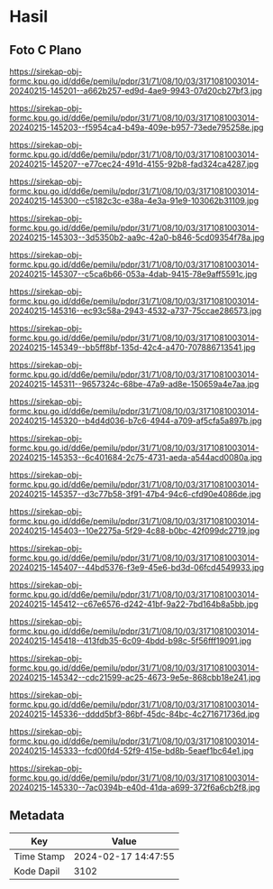 # Hasil

## Foto C Plano

https://sirekap-obj-formc.kpu.go.id/dd6e/pemilu/pdpr/31/71/08/10/03/3171081003014-20240215-145201--a662b257-ed9d-4ae9-9943-07d20cb27bf3.jpg

https://sirekap-obj-formc.kpu.go.id/dd6e/pemilu/pdpr/31/71/08/10/03/3171081003014-20240215-145203--f5954ca4-b49a-409e-b957-73ede795258e.jpg

https://sirekap-obj-formc.kpu.go.id/dd6e/pemilu/pdpr/31/71/08/10/03/3171081003014-20240215-145207--e77cec24-491d-4155-92b8-fad324ca4287.jpg

https://sirekap-obj-formc.kpu.go.id/dd6e/pemilu/pdpr/31/71/08/10/03/3171081003014-20240215-145300--c5182c3c-e38a-4e3a-91e9-103062b31109.jpg

https://sirekap-obj-formc.kpu.go.id/dd6e/pemilu/pdpr/31/71/08/10/03/3171081003014-20240215-145303--3d5350b2-aa9c-42a0-b846-5cd09354f78a.jpg

https://sirekap-obj-formc.kpu.go.id/dd6e/pemilu/pdpr/31/71/08/10/03/3171081003014-20240215-145307--c5ca6b66-053a-4dab-9415-78e9aff5591c.jpg

https://sirekap-obj-formc.kpu.go.id/dd6e/pemilu/pdpr/31/71/08/10/03/3171081003014-20240215-145316--ec93c58a-2943-4532-a737-75ccae286573.jpg

https://sirekap-obj-formc.kpu.go.id/dd6e/pemilu/pdpr/31/71/08/10/03/3171081003014-20240215-145349--bb5ff8bf-135d-42c4-a470-707886713541.jpg

https://sirekap-obj-formc.kpu.go.id/dd6e/pemilu/pdpr/31/71/08/10/03/3171081003014-20240215-145311--9657324c-68be-47a9-ad8e-150659a4e7aa.jpg

https://sirekap-obj-formc.kpu.go.id/dd6e/pemilu/pdpr/31/71/08/10/03/3171081003014-20240215-145320--b4d4d036-b7c6-4944-a709-af5cfa5a897b.jpg

https://sirekap-obj-formc.kpu.go.id/dd6e/pemilu/pdpr/31/71/08/10/03/3171081003014-20240215-145353--6c401684-2c75-4731-aeda-a544acd0080a.jpg

https://sirekap-obj-formc.kpu.go.id/dd6e/pemilu/pdpr/31/71/08/10/03/3171081003014-20240215-145357--d3c77b58-3f91-47b4-94c6-cfd90e4086de.jpg

https://sirekap-obj-formc.kpu.go.id/dd6e/pemilu/pdpr/31/71/08/10/03/3171081003014-20240215-145403--10e2275a-5f29-4c88-b0bc-42f099dc2719.jpg

https://sirekap-obj-formc.kpu.go.id/dd6e/pemilu/pdpr/31/71/08/10/03/3171081003014-20240215-145407--44bd5376-f3e9-45e6-bd3d-06fcd4549933.jpg

https://sirekap-obj-formc.kpu.go.id/dd6e/pemilu/pdpr/31/71/08/10/03/3171081003014-20240215-145412--c67e6576-d242-41bf-9a22-7bd164b8a5bb.jpg

https://sirekap-obj-formc.kpu.go.id/dd6e/pemilu/pdpr/31/71/08/10/03/3171081003014-20240215-145418--413fdb35-6c09-4bdd-b98c-5f56fff19091.jpg

https://sirekap-obj-formc.kpu.go.id/dd6e/pemilu/pdpr/31/71/08/10/03/3171081003014-20240215-145342--cdc21599-ac25-4673-9e5e-868cbb18e241.jpg

https://sirekap-obj-formc.kpu.go.id/dd6e/pemilu/pdpr/31/71/08/10/03/3171081003014-20240215-145336--dddd5bf3-86bf-45dc-84bc-4c271671736d.jpg

https://sirekap-obj-formc.kpu.go.id/dd6e/pemilu/pdpr/31/71/08/10/03/3171081003014-20240215-145333--fcd00fd4-52f9-415e-bd8b-5eaef1bc64e1.jpg

https://sirekap-obj-formc.kpu.go.id/dd6e/pemilu/pdpr/31/71/08/10/03/3171081003014-20240215-145330--7ac0394b-e40d-41da-a699-372f6a6cb2f8.jpg


## Metadata

| Key        | Value               |
| ---------- | ------------------- |
| Time Stamp | 2024-02-17 14:47:55 |
| Kode Dapil | 3102                |



